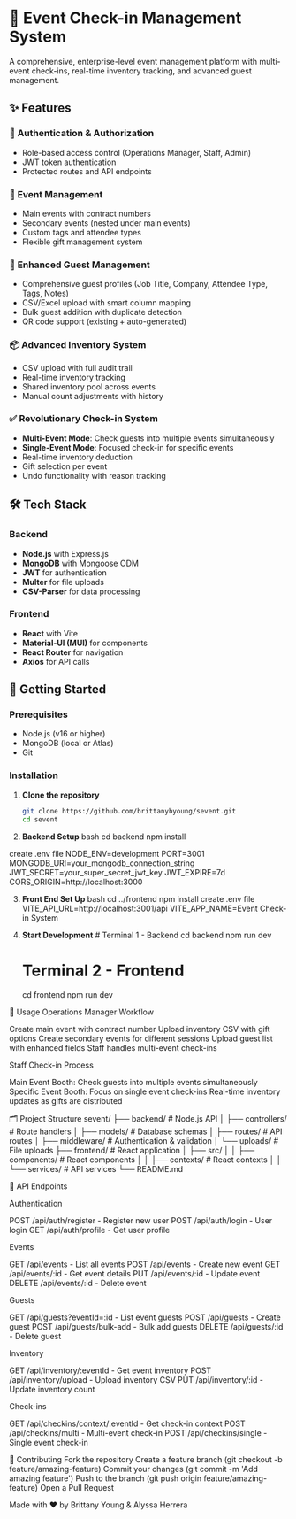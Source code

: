 # 🎪 Event Check-in Management System

A comprehensive, enterprise-level event management platform with multi-event check-ins, real-time inventory tracking, and advanced guest management.

## ✨ Features

### 🔐 **Authentication & Authorization**
- Role-based access control (Operations Manager, Staff, Admin)
- JWT token authentication
- Protected routes and API endpoints

### 🎪 **Event Management**
- Main events with contract numbers
- Secondary events (nested under main events)
- Custom tags and attendee types
- Flexible gift management system

### 👥 **Enhanced Guest Management**
- Comprehensive guest profiles (Job Title, Company, Attendee Type, Tags, Notes)
- CSV/Excel upload with smart column mapping
- Bulk guest addition with duplicate detection
- QR code support (existing + auto-generated)

### 📦 **Advanced Inventory System**
- CSV upload with full audit trail
- Real-time inventory tracking
- Shared inventory pool across events
- Manual count adjustments with history

### ✅ **Revolutionary Check-in System**
- **Multi-Event Mode**: Check guests into multiple events simultaneously
- **Single-Event Mode**: Focused check-in for specific events
- Real-time inventory deduction
- Gift selection per event
- Undo functionality with reason tracking

## 🛠️ **Tech Stack**

### Backend
- **Node.js** with Express.js
- **MongoDB** with Mongoose ODM
- **JWT** for authentication
- **Multer** for file uploads
- **CSV-Parser** for data processing

### Frontend
- **React** with Vite
- **Material-UI (MUI)** for components
- **React Router** for navigation
- **Axios** for API calls

## 🚀 **Getting Started**

### Prerequisites
- Node.js (v16 or higher)
- MongoDB (local or Atlas)
- Git

### Installation

1. **Clone the repository**
   ```bash
   git clone https://github.com/brittanybyoung/sevent.git
   cd sevent

2. **Backend Setup**
   bash cd backend
   npm install

create .env file
   NODE_ENV=development
   PORT=3001
   MONGODB_URI=your_mongodb_connection_string
   JWT_SECRET=your_super_secret_jwt_key
   JWT_EXPIRE=7d
   CORS_ORIGIN=http://localhost:3000

3. **Front End Set Up**
   bash
      cd ../frontend
      npm install 
   create .env file
      VITE_API_URL=http://localhost:3001/api
      VITE_APP_NAME=Event Check-in System
4. **Start Development**
         # Terminal 1 - Backend
      cd backend
      npm run dev

      # Terminal 2 - Frontend  
      cd frontend
      npm run dev

📖 Usage
Operations Manager Workflow

Create main event with contract number
Upload inventory CSV with gift options
Create secondary events for different sessions
Upload guest list with enhanced fields
Staff handles multi-event check-ins

Staff Check-in Process

Main Event Booth: Check guests into multiple events simultaneously
Specific Event Booth: Focus on single event check-ins
Real-time inventory updates as gifts are distributed

🗂️ Project Structure
sevent/
├── backend/                 # Node.js API
│   ├── controllers/        # Route handlers
│   ├── models/            # Database schemas
│   ├── routes/            # API routes
│   ├── middleware/        # Authentication & validation
│   └── uploads/           # File uploads
├── frontend/              # React application
│   ├── src/
│   │   ├── components/    # React components
│   │   ├── contexts/      # React contexts
│   │   └── services/      # API services
└── README.md

🔄 API Endpoints

Authentication

POST /api/auth/register - Register new user
POST /api/auth/login - User login
GET /api/auth/profile - Get user profile

Events

GET /api/events - List all events
POST /api/events - Create new event
GET /api/events/:id - Get event details
PUT /api/events/:id - Update event
DELETE /api/events/:id - Delete event

Guests

GET /api/guests?eventId=:id - List event guests
POST /api/guests - Create guest
POST /api/guests/bulk-add - Bulk add guests
DELETE /api/guests/:id - Delete guest

Inventory

GET /api/inventory/:eventId - Get event inventory
POST /api/inventory/upload - Upload inventory CSV
PUT /api/inventory/:id - Update inventory count

Check-ins

GET /api/checkins/context/:eventId - Get check-in context
POST /api/checkins/multi - Multi-event check-in
POST /api/checkins/single - Single event check-in

🤝 Contributing
Fork the repository
Create a feature branch (git checkout -b feature/amazing-feature)
Commit your changes (git commit -m 'Add amazing feature')
Push to the branch (git push origin feature/amazing-feature)
Open a Pull Request

Made with ❤️ by Brittany Young & Alyssa Herrera 
